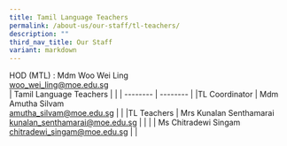 ```yaml
---
title: Tamil Language Teachers
permalink: /about-us/our-staff/tl-teachers/
description: ""
third_nav_title: Our Staff
variant: markdown
---
```

HOD (MTL) : Mdm Woo Wei Ling
<br> <a href="mailto:woo_wei_ling@moe.edu.sg">woo_wei_ling@moe.edu.sg</a>
<br>
| Tamil Language Teachers | |
| -------- | -------- |
|TL Coordinator    | Mdm Amutha Silvam   <br> <a href="mailto:amutha_silvam@moe.edu.sg">amutha_silvam@moe.edu.sg</a> |     |
|TL Teachers    | Mrs Kunalan Senthamarai   <br> <a href="mailto:kunalan_senthamarai@moe.edu.sg">kunalan_senthamarai@moe.edu.sg</a> |     |
|    | Ms Chitradewi Singam   <br> <a href="mailto:chitradewi_singam@moe.edu.sg">chitradewi_singam@moe.edu.sg</a> |     |